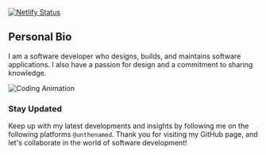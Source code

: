[![Netlify Status](https://api.netlify.com/api/v1/badges/f74feefa-413b-4809-b85d-9956b0a8faf7/deploy-status)](https://app.netlify.com/sites/unthenamed/deploys)
## Personal Bio
I am a software developer who designs, builds, and maintains software applications. I also have a passion for design and a commitment to sharing knowledge.

![Coding Animation](https://raw.githubusercontent.com/gist/patevs/b007a0e98fb216438d4cbf559fac4166/raw/88f20c9d749d756be63f22b09f3c4ac570bc5101/programming.gif)

### Stay Updated
Keep up with my latest developments and insights by following me on the following platforms `@unthenamed`.
Thank you for visiting my GitHub page, and let's collaborate in the world of software development!
